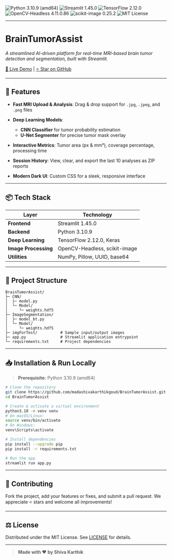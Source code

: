 <!-- Badges -->

![Python 3.10.9 (amd64)](https://img.shields.io/badge/Python-3.10.9%20amd64-blue.svg)
![Streamlit 1.45.0](https://img.shields.io/badge/Streamlit-1.45.0-orange.svg)
![TensorFlow 2.12.0](https://img.shields.io/badge/TensorFlow-2.12.0-orange.svg)
![OpenCV-Headless 4.11.0.86](https://img.shields.io/badge/OpenCV--Headless-4.11.0.86-brightgreen.svg)
![scikit-image 0.25.2](https://img.shields.io/badge/scikit--image-0.25.2-lightgrey.svg)
![MIT License](https://img.shields.io/badge/License-MIT-blue.svg)

---

# BrainTumorAssist

*A streamlined AI-driven platform for real-time MRI-based brain tumor detection and segmentation, built with Streamlit.*

[🔗 Live Demo](https://braintumorassist.streamlit.app/) | [⭐️ Star on GitHub](https://github.com/madashivakarthikgoud/BrainTumorAssist)

---

## 🚀 Features

* **Fast MRI Upload & Analysis**: Drag & drop support for `.jpg`, `.jpeg`, and `.png` files
* **Deep Learning Models**:

  * **CNN Classifier** for tumor probability estimation
  * **U-Net Segmenter** for precise tumor mask overlay
* **Interactive Metrics**: Tumor area (px & mm²), coverage percentage, processing time
* **Session History**: View, clear, and export the last 10 analyses as ZIP reports
* **Modern Dark UI**: Custom CSS for a sleek, responsive interface

---

## 📦 Tech Stack

| Layer                | Technology                    |
| -------------------- | ----------------------------- |
| **Frontend**         | Streamlit 1.45.0              |
| **Backend**          | Python 3.10.9                 |
| **Deep Learning**    | TensorFlow 2.12.0, Keras      |
| **Image Processing** | OpenCV-Headless, scikit-image |
| **Utilities**        | NumPy, Pillow, UUID, base64   |

---

## 📂 Project Structure

```plaintext
BrainTumorAssist/
├─ CNN/
│  ├─ model.py
│  └─ Model/
│     └─ weights.hdf5
├─ ImageSegmentation/
│  ├─ model_bt.py
│  └─ Model/
│     └─ weights.hdf5
├─ imgForTest/          # Sample input/output images
├─ app.py               # Streamlit application entrypoint
└─ requirements.txt     # Project dependencies
```

---

## 📥 Installation & Run Locally

> **Prerequisite:** Python 3.10.9 (amd64)

```bash
# Clone the repository
git clone https://github.com/madashivakarthikgoud/BrainTumorAssist.git
cd BrainTumorAssist

# Create & activate a virtual environment
python3.10 -m venv venv
# On macOS/Linux:
source venv/bin/activate
# On Windows:
venv\Scripts\activate

# Install dependencies
pip install --upgrade pip
pip install -r requirements.txt

# Run the app
streamlit run app.py
```

---

## 🤝 Contributing

Fork the project, add your features or fixes, and submit a pull request. We appreciate ⭐️ stars and welcome all improvements!

---

## ⚖️ License

Distributed under the MIT License. See [LICENSE](LICENSE) for details.

---

> **Made with ❤️ by Shiva Karthik**
